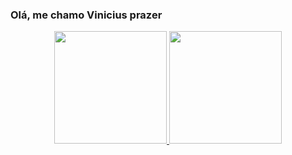 ### Olá, me chamo Vinicius prazer

<div class="div" align="center">
  <a href="https://github.com/DevFernandoMartins">
  <img height="180em" src="https://github-readme-stats.vercel.app/api?username=Viniciusvss26&show_icons=true&bg_color=0A0C10&text_color=F0F3F6&hide_border=fff&title_color=60B7FF&icon_color=60B7FF&border_color=0A0C10"/>
  <img height="180em" src="https://github-readme-stats.vercel.app/api/top-langs/?username=Viniciusvss26&layout=compact&bg_color=0A0C10&text_color=F0F3F6&title_color=60B7FF&icon_color=60B7FF&border_color=0A0C10&hide_border=fff)](https://github.com/Kato2004/github-readme-stats"/>
</div>
